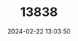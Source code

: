 ---
title: "13838"
category: "Mops condylurus"
draft: false
date: 2024-02-22 13:03:50
languages:
  English: ["Angolan Free-tailed Bat", "Knob-tailed Mops Bat", "Knob-tailed Nyctinome", "Angolan Mops Bat"]
  French: ["Molosse d'Angola", "Tadaride d'Angola"]
---